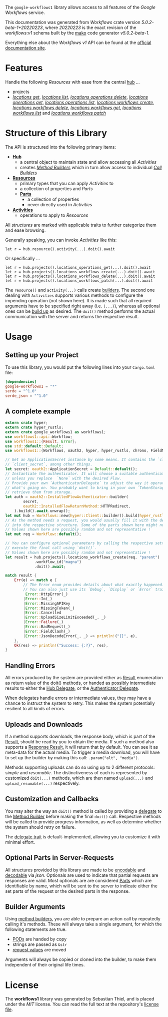 <!---
DO NOT EDIT !
This file was generated automatically from 'src/generator/templates/api/README.md.mako'
DO NOT EDIT !
-->
The `google-workflows1` library allows access to all features of the *Google Workflows* service.

This documentation was generated from *Workflows* crate version *5.0.2-beta-1+20220223*, where *20220223* is the exact revision of the *workflows:v1* schema built by the [mako](http://www.makotemplates.org/) code generator *v5.0.2-beta-1*.

Everything else about the *Workflows* *v1* API can be found at the
[official documentation site](https://cloud.google.com/workflows).
# Features

Handle the following *Resources* with ease from the central [hub](https://docs.rs/google-workflows1/5.0.2-beta-1+20220223/google_workflows1/Workflows) ... 

* projects
 * [*locations get*](https://docs.rs/google-workflows1/5.0.2-beta-1+20220223/google_workflows1/api::ProjectLocationGetCall), [*locations list*](https://docs.rs/google-workflows1/5.0.2-beta-1+20220223/google_workflows1/api::ProjectLocationListCall), [*locations operations delete*](https://docs.rs/google-workflows1/5.0.2-beta-1+20220223/google_workflows1/api::ProjectLocationOperationDeleteCall), [*locations operations get*](https://docs.rs/google-workflows1/5.0.2-beta-1+20220223/google_workflows1/api::ProjectLocationOperationGetCall), [*locations operations list*](https://docs.rs/google-workflows1/5.0.2-beta-1+20220223/google_workflows1/api::ProjectLocationOperationListCall), [*locations workflows create*](https://docs.rs/google-workflows1/5.0.2-beta-1+20220223/google_workflows1/api::ProjectLocationWorkflowCreateCall), [*locations workflows delete*](https://docs.rs/google-workflows1/5.0.2-beta-1+20220223/google_workflows1/api::ProjectLocationWorkflowDeleteCall), [*locations workflows get*](https://docs.rs/google-workflows1/5.0.2-beta-1+20220223/google_workflows1/api::ProjectLocationWorkflowGetCall), [*locations workflows list*](https://docs.rs/google-workflows1/5.0.2-beta-1+20220223/google_workflows1/api::ProjectLocationWorkflowListCall) and [*locations workflows patch*](https://docs.rs/google-workflows1/5.0.2-beta-1+20220223/google_workflows1/api::ProjectLocationWorkflowPatchCall)




# Structure of this Library

The API is structured into the following primary items:

* **[Hub](https://docs.rs/google-workflows1/5.0.2-beta-1+20220223/google_workflows1/Workflows)**
    * a central object to maintain state and allow accessing all *Activities*
    * creates [*Method Builders*](https://docs.rs/google-workflows1/5.0.2-beta-1+20220223/google_workflows1/client::MethodsBuilder) which in turn
      allow access to individual [*Call Builders*](https://docs.rs/google-workflows1/5.0.2-beta-1+20220223/google_workflows1/client::CallBuilder)
* **[Resources](https://docs.rs/google-workflows1/5.0.2-beta-1+20220223/google_workflows1/client::Resource)**
    * primary types that you can apply *Activities* to
    * a collection of properties and *Parts*
    * **[Parts](https://docs.rs/google-workflows1/5.0.2-beta-1+20220223/google_workflows1/client::Part)**
        * a collection of properties
        * never directly used in *Activities*
* **[Activities](https://docs.rs/google-workflows1/5.0.2-beta-1+20220223/google_workflows1/client::CallBuilder)**
    * operations to apply to *Resources*

All *structures* are marked with applicable traits to further categorize them and ease browsing.

Generally speaking, you can invoke *Activities* like this:

```Rust,ignore
let r = hub.resource().activity(...).doit().await
```

Or specifically ...

```ignore
let r = hub.projects().locations_operations_get(...).doit().await
let r = hub.projects().locations_workflows_create(...).doit().await
let r = hub.projects().locations_workflows_delete(...).doit().await
let r = hub.projects().locations_workflows_patch(...).doit().await
```

The `resource()` and `activity(...)` calls create [builders][builder-pattern]. The second one dealing with `Activities` 
supports various methods to configure the impending operation (not shown here). It is made such that all required arguments have to be 
specified right away (i.e. `(...)`), whereas all optional ones can be [build up][builder-pattern] as desired.
The `doit()` method performs the actual communication with the server and returns the respective result.

# Usage

## Setting up your Project

To use this library, you would put the following lines into your `Cargo.toml` file:

```toml
[dependencies]
google-workflows1 = "*"
serde = "^1.0"
serde_json = "^1.0"
```

## A complete example

```Rust
extern crate hyper;
extern crate hyper_rustls;
extern crate google_workflows1 as workflows1;
use workflows1::api::Workflow;
use workflows1::{Result, Error};
use std::default::Default;
use workflows1::{Workflows, oauth2, hyper, hyper_rustls, chrono, FieldMask};

// Get an ApplicationSecret instance by some means. It contains the `client_id` and 
// `client_secret`, among other things.
let secret: oauth2::ApplicationSecret = Default::default();
// Instantiate the authenticator. It will choose a suitable authentication flow for you, 
// unless you replace  `None` with the desired Flow.
// Provide your own `AuthenticatorDelegate` to adjust the way it operates and get feedback about 
// what's going on. You probably want to bring in your own `TokenStorage` to persist tokens and
// retrieve them from storage.
let auth = oauth2::InstalledFlowAuthenticator::builder(
        secret,
        oauth2::InstalledFlowReturnMethod::HTTPRedirect,
    ).build().await.unwrap();
let mut hub = Workflows::new(hyper::Client::builder().build(hyper_rustls::HttpsConnectorBuilder::new().with_native_roots().https_or_http().enable_http1().enable_http2().build()), auth);
// As the method needs a request, you would usually fill it with the desired information
// into the respective structure. Some of the parts shown here might not be applicable !
// Values shown here are possibly random and not representative !
let mut req = Workflow::default();

// You can configure optional parameters by calling the respective setters at will, and
// execute the final call using `doit()`.
// Values shown here are possibly random and not representative !
let result = hub.projects().locations_workflows_create(req, "parent")
             .workflow_id("magna")
             .doit().await;

match result {
    Err(e) => match e {
        // The Error enum provides details about what exactly happened.
        // You can also just use its `Debug`, `Display` or `Error` traits
         Error::HttpError(_)
        |Error::Io(_)
        |Error::MissingAPIKey
        |Error::MissingToken(_)
        |Error::Cancelled
        |Error::UploadSizeLimitExceeded(_, _)
        |Error::Failure(_)
        |Error::BadRequest(_)
        |Error::FieldClash(_)
        |Error::JsonDecodeError(_, _) => println!("{}", e),
    },
    Ok(res) => println!("Success: {:?}", res),
}

```
## Handling Errors

All errors produced by the system are provided either as [Result](https://docs.rs/google-workflows1/5.0.2-beta-1+20220223/google_workflows1/client::Result) enumeration as return value of
the doit() methods, or handed as possibly intermediate results to either the 
[Hub Delegate](https://docs.rs/google-workflows1/5.0.2-beta-1+20220223/google_workflows1/client::Delegate), or the [Authenticator Delegate](https://docs.rs/yup-oauth2/*/yup_oauth2/trait.AuthenticatorDelegate.html).

When delegates handle errors or intermediate values, they may have a chance to instruct the system to retry. This 
makes the system potentially resilient to all kinds of errors.

## Uploads and Downloads
If a method supports downloads, the response body, which is part of the [Result](https://docs.rs/google-workflows1/5.0.2-beta-1+20220223/google_workflows1/client::Result), should be
read by you to obtain the media.
If such a method also supports a [Response Result](https://docs.rs/google-workflows1/5.0.2-beta-1+20220223/google_workflows1/client::ResponseResult), it will return that by default.
You can see it as meta-data for the actual media. To trigger a media download, you will have to set up the builder by making
this call: `.param("alt", "media")`.

Methods supporting uploads can do so using up to 2 different protocols: 
*simple* and *resumable*. The distinctiveness of each is represented by customized 
`doit(...)` methods, which are then named `upload(...)` and `upload_resumable(...)` respectively.

## Customization and Callbacks

You may alter the way an `doit()` method is called by providing a [delegate](https://docs.rs/google-workflows1/5.0.2-beta-1+20220223/google_workflows1/client::Delegate) to the 
[Method Builder](https://docs.rs/google-workflows1/5.0.2-beta-1+20220223/google_workflows1/client::CallBuilder) before making the final `doit()` call. 
Respective methods will be called to provide progress information, as well as determine whether the system should 
retry on failure.

The [delegate trait](https://docs.rs/google-workflows1/5.0.2-beta-1+20220223/google_workflows1/client::Delegate) is default-implemented, allowing you to customize it with minimal effort.

## Optional Parts in Server-Requests

All structures provided by this library are made to be [encodable](https://docs.rs/google-workflows1/5.0.2-beta-1+20220223/google_workflows1/client::RequestValue) and 
[decodable](https://docs.rs/google-workflows1/5.0.2-beta-1+20220223/google_workflows1/client::ResponseResult) via *json*. Optionals are used to indicate that partial requests are responses 
are valid.
Most optionals are are considered [Parts](https://docs.rs/google-workflows1/5.0.2-beta-1+20220223/google_workflows1/client::Part) which are identifiable by name, which will be sent to 
the server to indicate either the set parts of the request or the desired parts in the response.

## Builder Arguments

Using [method builders](https://docs.rs/google-workflows1/5.0.2-beta-1+20220223/google_workflows1/client::CallBuilder), you are able to prepare an action call by repeatedly calling it's methods.
These will always take a single argument, for which the following statements are true.

* [PODs][wiki-pod] are handed by copy
* strings are passed as `&str`
* [request values](https://docs.rs/google-workflows1/5.0.2-beta-1+20220223/google_workflows1/client::RequestValue) are moved

Arguments will always be copied or cloned into the builder, to make them independent of their original life times.

[wiki-pod]: http://en.wikipedia.org/wiki/Plain_old_data_structure
[builder-pattern]: http://en.wikipedia.org/wiki/Builder_pattern
[google-go-api]: https://github.com/google/google-api-go-client

# License
The **workflows1** library was generated by Sebastian Thiel, and is placed 
under the *MIT* license.
You can read the full text at the repository's [license file][repo-license].

[repo-license]: https://github.com/Byron/google-apis-rsblob/main/LICENSE.md

